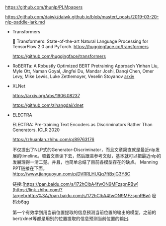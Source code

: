 <https://github.com/thunlp/PLMpapers>

<https://github.com/daiwk/daiwk.github.io/blob/master/_posts/2019-03-20-nlp-paddle-lark.md>



+ Transformers

  🤗 Transformers: State-of-the-art Natural Language Processing for TensorFlow 2.0 and PyTorch. https://huggingface.co/transformers

  https://github.com/huggingface/transformers

+ RoBERTa: A Robustly Optimized BERT Pretraining Approach
  Yinhan Liu, Myle Ott, Naman Goyal, Jingfei Du, Mandar Joshi, Danqi Chen, Omer Levy, Mike Lewis, Luke Zettlemoyer, Veselin Stoyanov [arxiv](<https://arxiv.org/abs/1907.11692>) 
  
+ XLNet
  
  https://arxiv.org/abs/1906.08237
  
  https://github.com/zihangdai/xlnet





+ ELECTRA

  ELECTRA: Pre-training Text Encoders as Discriminators Rather Than Generators. ICLR 2020

  <https://zhuanlan.zhihu.com/p/89763176>

  不仅提出了NLP式的Generator-Discriminator，而且文章简直就是最近nlp发展的timeline。顺着文章读下去，然后跟进参考文献，基本就可以把最近nlp的发展理得一清二楚。并且，也简单总结了目前各模型存在的缺点。 Manning PPT链接在下面。https://www.jianguoyun.com/p/DVRRLHUQq7ftBxjG3Y8C 

  链接:[https://pan.baidu.com/s/172hClbA4fwON9MFzspnRBw](https://link.zhihu.com/?target=https%3A//pan.baidu.com/s/172hClbA4fwON9MFzspnRBw) 密码:b6qg

  第一个有效学到用当前位置提取的信息预测当前位置的输出的模型，之前的bert/xlnet等都是用别的位置提取的信息预测当前位置的输出.

  

